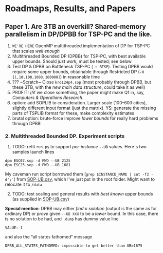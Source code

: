 # Roadmaps, Results, and Papers

## Paper 1. Are 3TB an overkill? Shared-memory parallelism in DP/DPBB for TSP-PC and the like. 
 1. `WE'RE HERE` OpenMP multithreaded implementation of DP for TSP-PC that scales _well enough_ 
 2. Multithreaded Bounded DP (DPBB) for TSP-PC, with best available upper bounds. Should _just work_, must be tested; see below
 3. Test DP & DPBB on Bottleneck TSP-PC (`-t BTSP`). Testing DPBB would require some upper bounds, obtainable through Restricted DP (`-H [1,10,100,1000,100000]`) in reasonable time
 4. ??? ~Scratch~ Close `kro124p4.sop` (most probably through DPBB, but these 3TB, with the _new main data structure_, could take it as well)
 5. PROFIT! //if we close something, the paper might make Q1 in, say, _Computers & Operations Research_.
 6. option: add SOPLIB to consideration. Larger scale (100–600 cities), slightly different input format (just the matrix). YS: generate the missing parts of TSPLIB format for these, make complexity estimates 
 7. brutal option: brute-force improve _lower bounds_ for really hard problems through DPBB
 
 ### 2. Multithreaded Bounded DP. Experiment scripts
 1. TODO: refit `run.py` to support _per-instance_ `--UB` values. Here`s two samples launch lines
 ```
 dpm ESC07.sop -d FWD --UB 2125
 dpm ESC25.sop -d FWD --UB 1681
 ```
 My caveman run script  borrowed them (`grep $INSTANCE_NAME | cut -f2 -d';'`) from 
 [SOP-UB.csv](https://github.com/yvs314/dp-monster/blob/master/SOP-UB.csv), which I've just put in the root folder. Might want to relocate it to `/data`
 
 2. TODO: test scaling and general results with _best known_ upper bounds (as supplied in  [SOP-UB.csv](https://github.com/yvs314/dp-monster/blob/master/SOP-UB.csv))
 
 **Special mention**: DPBB may either _find a solution_ (output is the same as for ordinary DP) or _prove_ given `--UB XXX` to be a _lower_ bound. In this case, there is no solution to be had, and `.dump` has dummy value line
 ```
 VALUE:-1
 ```
 and also the “all states fathomed” message
 ```
 DPBB_ALL_STATES_FATHOMED: impossible to get better than UB=1675
 ```
 
 
